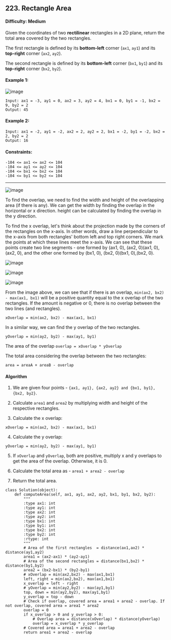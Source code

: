 ## 223. Rectangle Area

#### Difficulty: Medium

Given the coordinates of two __rectilinear__ rectangles in a 2D plane, return the total area covered by the two rectangles.

The first rectangle is defined by its __bottom-left__ corner (```ax1```, ```ay1```) and its __top-right__ corner (```ax2```, ```ay2```).

The second rectangle is defined by its __bottom-left__ corner (```bx1```, ```by1```) and its __top-right__ corner (```bx2```, ```by2```).

#### Example 1:

![image](https://assets.leetcode.com/uploads/2021/05/08/rectangle-plane.png)

```
Input: ax1 = -3, ay1 = 0, ax2 = 3, ay2 = 4, bx1 = 0, by1 = -1, bx2 = 9, by2 = 2
Output: 45
```

#### Example 2:
```
Input: ax1 = -2, ay1 = -2, ax2 = 2, ay2 = 2, bx1 = -2, by1 = -2, bx2 = 2, by2 = 2
Output: 16
```

#### Constraints:
```
-104 <= ax1 <= ax2 <= 104
-104 <= ay1 <= ay2 <= 104
-104 <= bx1 <= bx2 <= 104
-104 <= by1 <= by2 <= 104
```

---

![image](https://leetcode.com/problems/rectangle-area/Figures/223/overview.png)

To find the overlap, we need to find the width and height of the overlapping area (if there is any). We can get the width by finding the overlap in the horizontal or x direction. height can be calculated by finding the overlap in the y direction.

To find the x overlap, let's think about the projection made by the corners of the rectangles on the x-axis. In other words, draw a line perpendicular to the x-axis from both rectangles' bottom left and top right corners. We mark the points at which these lines meet the x-axis. We can see that these points create two line segments - one formed by (ax1, 0), (ax2, 0)(ax1, 0),(ax2, 0), and the other one formed by (bx1, 0), (bx2, 0)(bx1, 0),(bx2, 0).

![image](https://leetcode.com/problems/rectangle-area/Figures/223/projection.png)

![image](https://leetcode.com/problems/rectangle-area/Figures/223/not-overlapping-lines.png)

![image](https://leetcode.com/problems/rectangle-area/Figures/223/overlapping-lines.png)

From the image above, we can see that if there is an overlap, ```min(ax2, bx2) - max(ax1, bx1)``` will be a positive quantity equal to the x overlap of the two rectangles. If the amount is negative or 0, there is no overlap between the two lines (and rectangles).

```xOverlap = min(ax2, bx2) - max(ax1, bx1)```

In a similar way, we can find the y overlap of the two rectangles.

```yOverlap = min(ay2, by2) - max(ay1, by1)```

The area of the overlap ```overlap = xOverlap * yOverlap```

The total area considering the overlap between the two rectangles:

```area = areaA + areaB - overlap```

#### Algorithm

1. We are given four points - ```{ax1, ay1}, {ax2, ay2} and {bx1, by1}, {bx2, by2}```.

2. Calculate ```area1``` and ```area2``` by multiplying width and height of the respective rectangles.

3. Calculate the x overlap:

```xOverlap = min(ax2, bx2) - max(ax1, bx1)```

4. Calculate the y overlap:

```yOverlap = min(ay2, by2) - max(ay1, by1)```

5. If ```xOverlap``` and ```yOverlap```, both are positive, multiply x and y overlaps to get the area of the overlap. Otherwise, it is 0.

6. Calculate the total area as - ```area1 + area2 - overlap```

7. Return the total area.

```{Python}
class Solution(object):
    def computeArea(self, ax1, ay1, ax2, ay2, bx1, by1, bx2, by2):
        """
        :type ax1: int
        :type ay1: int
        :type ax2: int
        :type ay2: int
        :type bx1: int
        :type by1: int
        :type bx2: int
        :type by2: int
        :rtype: int
        """
        # Area of the first rectangles  = distance(ax1,ax2) * distance(ay1,ay2)
        area1 = (ax2-ax1) * (ay2-ay1)
        # Area of the second rectangles = distance(bx1,bx2) * distance(by1,by2)
        area2 = (bx2-bx1) * (by2-by1)
        # xOverlap = min(ax2,bx2) - max(ax1,bx1)
        left, right = min(ax2,bx2), max(ax1,bx1)
        x_overlap = left - right
        # yOverlap = min(ay2,by2) - max(ay1,by1)
        top, down = min(ay2,by2), max(ay1,by1)
        y_overlap = top - down
        # Check if overlap, covered area = area1 + area2 - overlap. If not overlap, covered area = area1 * area2
        overlap = 0
        if x_overlap > 0 and y_overlap > 0:
            # Overlap area = distance(xOverlap) * distance(yOverlap)
            overlap = x_overlap * y_overlap
        # Covered area = area1 + area2 - overlap
        return area1 + area2 - overlap
```
